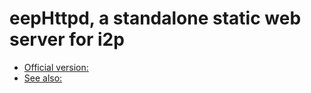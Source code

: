 eepHttpd, a standalone static web server for i2p
================================================

* [Official version:](https://github.com/eyedeekay/eephttpd)
* [See also:](https://eyedeekay.github.io/eephttpd/docs/EMBEDDING.md)
